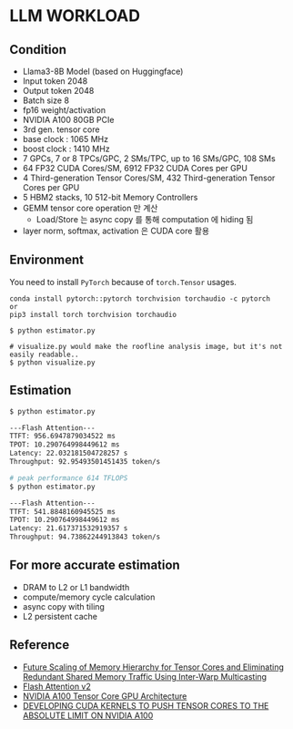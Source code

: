 # LLM WORKLOAD

## Condition
- Llama3-8B Model (based on Huggingface)
- Input token 2048
- Output token 2048
- Batch size 8
- fp16 weight/activation
- NVIDIA A100 80GB PCIe
- 3rd gen. tensor core
- base clock : 1065 MHz
- boost clock : 1410 MHz
- 7 GPCs, 7 or 8 TPCs/GPC, 2 SMs/TPC, up to 16 SMs/GPC, 108 SMs
- 64 FP32 CUDA Cores/SM, 6912 FP32 CUDA Cores per GPU
- 4 Third-generation Tensor Cores/SM, 432 Third-generation Tensor Cores per GPU
- 5 HBM2 stacks, 10 512-bit Memory Controllers
- GEMM tensor core operation 만 계산
  - Load/Store 는 async copy 를 통해 computation 에 hiding 됨
- layer norm, softmax, activation 은 CUDA core 활용

## Environment
You need to install `PyTorch` because of `torch.Tensor` usages.
```
conda install pytorch::pytorch torchvision torchaudio -c pytorch
or
pip3 install torch torchvision torchaudio
```

```
$ python estimator.py

# visualize.py would make the roofline analysis image, but it's not easily readable..
$ python visualize.py
```

## Estimation
```bash
$ python estimator.py

---Flash Attention---
TTFT: 956.6947879034522 ms
TPOT: 10.290764998449612 ms
Latency: 22.032181504728257 s
Throughput: 92.95493501451435 token/s
```

```bash
# peak performance 614 TFLOPS
$ python estimator.py

---Flash Attention---
TTFT: 541.8848160945525 ms
TPOT: 10.290764998449612 ms
Latency: 21.617371532919357 s
Throughput: 94.73862244913843 token/s
```

## For more accurate estimation
- DRAM to L2 or L1 bandwidth
- compute/memory cycle calculation
- async copy with tiling
- L2 persistent cache


## Reference
- [Future Scaling of Memory Hierarchy for Tensor Cores and Eliminating Redundant Shared Memory Traffic Using Inter-Warp Multicasting](https://ieeexplore.ieee.org/stamp/stamp.jsp?arnumber=9893362)
- [Flash Attention v2](https://arxiv.org/abs/2307.08691)
- [NVIDIA A100 Tensor Core GPU Architecture](https://images.nvidia.com/aem-dam/en-zz/Solutions/data-center/nvidia-ampere-architecture-whitepaper.pdf)
- [DEVELOPING CUDA KERNELS TO PUSH TENSOR CORES TO THE ABSOLUTE LIMIT ON NVIDIA A100](https://developer.download.nvidia.com/video/gputechconf/gtc/2020/presentations/s21745-developing-cuda-kernels-to-push-tensor-cores-to-the-absolute-limit-on-nvidia-a100.pdf)

